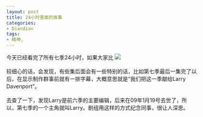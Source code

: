 ```yaml
---
layout: post
title: 24小时里面的故事
categories:
- Diandian
tags:
- 精神, 
---
```

今天已经看完了所有七季24小时，如果大家比
<img src="http://m1.img.srcdd.com/farm4/d/2012/0627/10/764287FB5B9EF91A5415A9CD949A6100_B500_900_500_396.PNG" />
<br />
<br />较细心的话，会发现，有些集后面会有一些特别的话，比如第七季最后一集完了以后，在显示制作群事前就有一排字幕，大概意思就是“我们把这一季献给Larry Davenport”。
<br />
<br />去查了一下，发现Larry是前六季的主要编辑，后来在09年1月19号去世了，所以，第七季的一个主角就叫Larry。剧组用这样的方式纪念同事，很让人深思。
<br />
